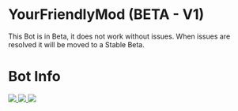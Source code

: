 # YourFriendlyMod (BETA - V1)
This Bot is in Beta, it does not work without issues. When issues are resolved it will be moved to a Stable Beta.

# Bot Info
<a href="https://github.com/YourDeadPixels/YourFriendlyMod">
<img src="https://img.shields.io/github/languages/top/YourDeadPixels/YourFriendlyMod.svg?style=for-the-badge">
</a>
<a href="https://github.com/ionadev/image-gen-api/issues">
<img src="https://img.shields.io/github/issues/YourDeadPixels/YourFriendlyMod.svg?style=for-the-badge">
</a>
<a href="https://github.com/ionadev/image-gen-api/pulls">
<img src="https://img.shields.io/github/issues-pr/YourDeadPixels/YourFriendlyMod.svg?style=for-the-badge">
</a>
<br>
</div>

<div align="center">

